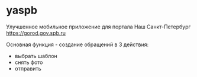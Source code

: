 # yaspb
Улучшенное мобильное приложение для портала Наш Санкт-Петербург https://gorod.gov.spb.ru

Основная функция - создание обращений в 3 действия:
- выбрать шаблон
- снять фото
- отправить
